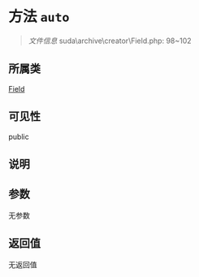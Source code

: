 # 方法 `auto`

> *文件信息* suda\archive\creator\Field.php: 98~102

## 所属类 

[Field](../Field.md)

## 可见性

public

## 说明



## 参数


无参数


## 返回值

无返回值
